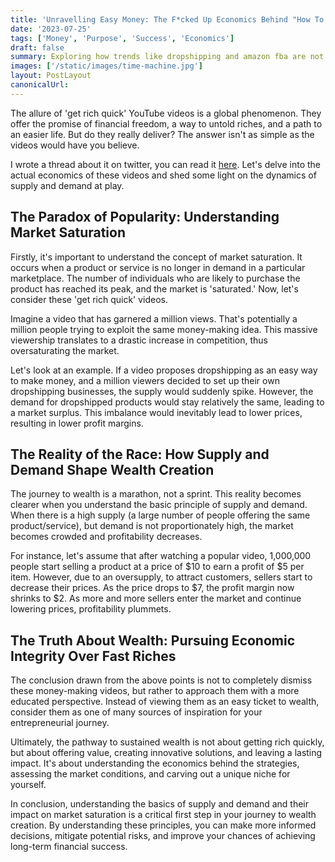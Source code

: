 ```yaml
---
title: 'Unravelling Easy Money: The F*cked Up Economics Behind "How To Make Money" Videos'
date: '2023-07-25'
tags: ['Money', 'Purpose', 'Success', 'Economics']
draft: false
summary: Exploring how trends like dropshipping and amazon fba are not what will make you truly wealthy or even slightly rich.
images: ['/static/images/time-machine.jpg']
layout: PostLayout
canonicalUrl:
---
```


The allure of 'get rich quick' YouTube videos is a global phenomenon. They offer the promise of financial freedom, a way to untold riches, and a path to an easier life. But do they really deliver? The answer isn't as simple as the videos would have you believe.

I wrote a thread about it on twitter, you can read it [here](https://twitter.com/HeydayAcolyte/status/1683338485464178688). Let's delve into the actual economics of these videos and shed some light on the dynamics of supply and demand at play.

## The Paradox of Popularity: Understanding Market Saturation

Firstly, it's important to understand the concept of market saturation. It occurs when a product or service is no longer in demand in a particular marketplace. The number of individuals who are likely to purchase the product has reached its peak, and the market is 'saturated.' Now, let's consider these 'get rich quick' videos.

Imagine a video that has garnered a million views. That's potentially a million people trying to exploit the same money-making idea. This massive viewership translates to a drastic increase in competition, thus oversaturating the market.

Let's look at an example. If a video proposes dropshipping as an easy way to make money, and a million viewers decided to set up their own dropshipping businesses, the supply would suddenly spike. However, the demand for dropshipped products would stay relatively the same, leading to a market surplus. This imbalance would inevitably lead to lower prices, resulting in lower profit margins.

## The Reality of the Race: How Supply and Demand Shape Wealth Creation

The journey to wealth is a marathon, not a sprint. This reality becomes clearer when you understand the basic principle of supply and demand. When there is a high supply (a large number of people offering the same product/service), but demand is not proportionately high, the market becomes crowded and profitability decreases.

For instance, let's assume that after watching a popular video, 1,000,000 people start selling a product at a price of $10 to earn a profit of $5 per item. However, due to an oversupply, to attract customers, sellers start to decrease their prices. As the price drops to $7, the profit margin now shrinks to $2. As more and more sellers enter the market and continue lowering prices, profitability plummets.

## The Truth About Wealth: Pursuing Economic Integrity Over Fast Riches

The conclusion drawn from the above points is not to completely dismiss these money-making videos, but rather to approach them with a more educated perspective. Instead of viewing them as an easy ticket to wealth, consider them as one of many sources of inspiration for your entrepreneurial journey.

Ultimately, the pathway to sustained wealth is not about getting rich quickly, but about offering value, creating innovative solutions, and leaving a lasting impact. It's about understanding the economics behind the strategies, assessing the market conditions, and carving out a unique niche for yourself.

In conclusion, understanding the basics of supply and demand and their impact on market saturation is a critical first step in your journey to wealth creation. By understanding these principles, you can make more informed decisions, mitigate potential risks, and improve your chances of achieving long-term financial success.
